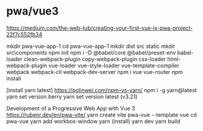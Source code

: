 # pwa/vue3

https://medium.com/the-web-tub/creating-your-first-vue-js-pwa-project-22f7c552fb34

mkdir pwa-vue-app-1
cd pwa-vue-app-1
mkdir dist src static
mkdir src\components
npm init
npm i -D @babel/core @babel/preset-env babel-loader clean-webpack-plugin copy-webpack-plugin css-loader html-webpack-plugin vue-loader vue-style-loader vue-template-compiler webpack webpack-cli webpack-dev-server
npm i vue vue-router
npm install

[install yarn latest]
https://polinwei.com/npm-vs-yarn/
npm i -g yarn@latest
yarn set version berry
yarn set version latest (v3.21)

Development of a Progressive Web App with Vue 3
https://rubenr.dev/en/pwa-vite/
yarn create vite pwa-vue --template vue
cd pwa-vue
yarn add workbox-window
yarn (install)
yarn dev
yarn build
